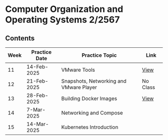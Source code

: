 # Computer Organization and Operating Systems 2/2567

## Contents

| Week | Practice Date | Practice Topic                         | Link  |
|------|---------------|----------------------------------------|-------|
| 11   | 14-Feb-2025   | VMware Tools                           | [View](/Week%2011%20-%20Virtualization%20with%20ESXi/) |
| 12   | 21-Feb-2025   | Snapshots, Networking and VMware Player| No Class |
| 13   | 28-Feb-2025   | Building Docker Images                 | [View](/Week%2013-%20Containerization%20with%20Docker/) |
| 14   | 7-Mar-2025    | Networking and Compose                 |  |
| 15   | 14-Mar-2025   | Kubernetes Introduction                |  |